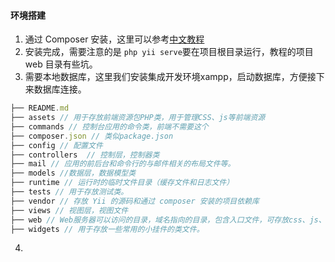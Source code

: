 #### 环境搭建

1. 通过 Composer 安装，这里可以参考[中文教程](https://www.yiichina.com/doc/guide/2.0/start-installation)
2. 安装完成，需要注意的是 `php yii serve`要在项目根目录运行，教程的项目 web 目录有些坑。
3. 需要本地数据库，这里我们安装集成开发环境xampp，启动数据库，方便接下来数据库连接。

```js
├── README.md
├── assets // 用于存放前端资源包PHP类，用于管理CSS、js等前端资源
├── commands // 控制台应用的命令类，前端不需要这个
├── composer.json // 类似package.json
├── config // 配置文件
├── controllers  // 控制层，控制器类
├── mail // 应用的前后台和命令行的与邮件相关的布局文件等。
├── models //数据层，数据模型类
├── runtime // 运行时的临时文件目录（缓存文件和日志文件）
├── tests // 用于存放测试类。
├── vendor // 存放 Yii 的源码和通过 composer 安装的项目依赖库
├── views // 视图层，视图文件
├── web // Web服务器可以访问的目录，域名指向的目录，包含入口文件，可存放css、js、img、font等静态资源
├── widgets // 用于存放一些常用的小挂件的类文件。
```

4. 